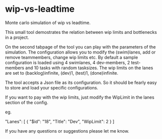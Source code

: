 # wip-vs-leadtime
Monte carlo simulation of wip vs leadtime.

This small tool demostrates the relation between wip limits and bottlenecks in a project.

On the second tabpage of the tool you can play with the parameters of the simulation.
The configuration allows you to modify the (swim)lanes, add or remove teammembers, change wip limits etc.
By default a sample configuration is loaded using 4 swimlanes, 4 dev-members, 2 test-members and 10 tasks with random tasksizes. The wip limits on the lanes are set to (backlog)infinite, (dev)1, (test)1, (done)infinite.

The tool accepts a Json file as its configuration. 
So it should be fearly easy to store and load your specific configurations. 

If you want to pay with the wip limits, just modify the WipLimit in the lanes section of the config.

eg.

  "Lanes": [ {
      "$id": "18",
      "Title": "Dev",
      "WipLimit": 2
    }
  ]

If you have any questions or suggestions please let me know.
